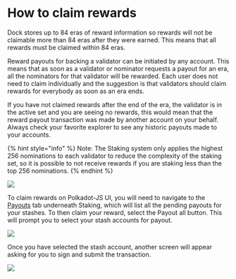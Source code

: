 # How to claim rewards

Dock stores up to 84 eras of reward information so rewards will not be claimable more than 84 eras after they were earned. This means that all rewards must be claimed within 84 eras.

Reward payouts for backing a validator can be initiated by any account. This means that as soon as a validator or nominator requests a payout for an era, all the nominators for that validator will be rewarded. Each user does not need to claim individually and the suggestion is that validators should claim rewards for everybody as soon as an era ends.

If you have not claimed rewards after the end of the era, the validator is in the active set and you are seeing no rewards, this would mean that the reward payout transaction was made by another account on your behalf. Always check your favorite explorer to see any historic payouts made to your accounts.

{% hint style="info" %}
Note: The Staking system only applies the highest 256 nominations to each validator to reduce the complexity of the staking set, so it is possible to not receive rewards if you are staking less than the top 256 nominations.
{% endhint %}

![](https://lh6.googleusercontent.com/BawWVHL_MkmVdIKJ6ohP3NXAKK5CbmhGQ1k7ijGhK8PNNzBlJ8i-D0fBdsZu2rwx2TBrVe_ZRXtQEjIAH9u1WuBYkeSVVSQUADNI0Eg3bo4qxPy0zDghTE16NhZA7OGY3LYv_fGR)

To claim rewards on Polkadot-JS UI, you will need to navigate to the [Payouts](https://fe.dock.io/#/staking/payout) tab underneath Staking, which will list all the pending payouts for your stashes. To then claim your reward, select the Payout all button. This will prompt you to select your stash accounts for payout.

![](https://lh5.googleusercontent.com/NmK5YBD8aRKETNJWW0zNPE5RKI6B0lPQgIU4YpuyOSoSumi5U4CKE_InZZDYMA39RSk9NFNjf6geZ3mVlpdKmQjrE94oW0D6px8j2s05OdEmj5ULajhVP_exbawsQpYj0uEDKDQn)

Once you have selected the stash account, another screen will appear asking for you to sign and submit the transaction.

![](https://lh5.googleusercontent.com/Un2kUIU5OxEKMKBmZVz-ajutAe8qAHXi3fe3wyicTig9VWDnmc2bor_mZN40qAiey5O5-wq9rpCVMRFlr0g5Jqk8Un8Y5KoYFdG6Ax_uRryLBhWf5yYrg_d5BjjwiqhVzlpDOun_)

